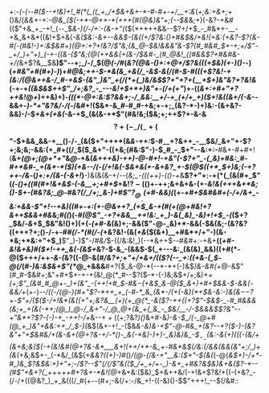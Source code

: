 +:-*(_-(_--#(*_$--+!&)+!_#(*(_((_+_/+$&+&+-*-#-#+-+/__+:&_(_+;&:+&+;+_()&/(*_&&+_-+:-@&_($(-+*-@++-*(+++(#(@&)&"+;(--$&*&;+)(-&?-+&#(($"+&_+_-+!_(--_$_&-)(/-/+:-(&-+"(_($(*+*++&&--$?+/+$_-_#&*+-__-+&_&+&*((&!+$+&(_-&($&:-&+--&&$-(&(___(+/$?&:()+#&$&/+*&!(+&:(+&?-*$?(&-#(-(#&!-)+:&$&#+)(@+:+?+!&?_/$"&;(&_@-$&!&&&"&-$?(#_#&#_$+-+;+/$"-_+/_)+"+)_(-+-((&-($"&;(@(++&___&(+(&-/_$&#-_(#_@&!_((#&&$?+#&#&-+/(_&+$?&__$&__)$"--+;_/-/_$(@_(-/_#(*&?(@&-()+:_+_@+/$?&(((+$&)(+-)()-*-)(*+*_#&"+#(#+)-)_)+*_#_@&;++-$-*&(&_+&(/_-&$-&(/(#-$-#(((+$?&!-+_(&:_/(@&++&-/_#-+&$-(&"_)&"_+(/(*+(_)&/&$$?+"+?+(__+$+)&"&?+?&!&*(-+-+_((&$&$++$"_/+;&?_-_---&!+$+*+)&"+-(/+(+"_)+-((_&+:+#+"+?++&!_@_+_)++&)+)_-(((*-@+:&:$?&&+;-/_&&:__+/-+_(+/+_+)($+!&((&+/(-&-_-&&+_-)-*+"&?&/-/(_-/&#+!($&*-&_#-#_#-+&;+-+;_(&?-*-)+)&:-(&+&?-&&)-/-$+*&+(+_&_(-*&-+$_(&(&-+*$"(#&!&;($&;+;++$?+-&-&$$?+(-_-/(_-+($$"-$+&&_&&-+__()-/-_(&($+"+++*(&_&-++:_$-#__+?&++_-__$&/_&+"+-$?+;&;&;-&&:(+_#+((/_$($_&+"-((+&;(#&:$"-)-$_#_-_$+"--&:+:-__#&+-#+#+!(__&+_(@+;(@+*+"_&_@-_+&(*&_++_+&)-++)-@-#+!-+&"(-$?+"_-(_&)+#&:_#-#+*&#-_+(&*-*($_)(+&--/(-(/+!&(-$&*&(+-&+&?_+-$(@_$((+*_$+)&;(-+?++-/&*-(_)+:+/(&-(-&+!_)__-)&(&(&-+/--(*&;_-(((++*_)-(()-+_&__$?+"+:-+(*(_(&(#+_$"(_(-()+((#(#+!&+&$-(-&__+;+#+$_+&!$?-(()+$-++;&+&+&-(+-_&!&(++_+&_+*&;()-$+-(#&?&;_@-#&?(/_/+;_&-)+#$"$?_@___-($+#-&&)(_(+-*+#+$&#&#+(-/+/&+_-&:+&&-$"+!--+&_)((_#+-+:(+-@&++?_(+$_&-+(#(+(@+#&!+?&++$&&+#&*&;_#((_)(*-#(@$"_-+?+&&__++!&:_+_)-&(_&)_-&)+!+$_-(*($+?_$&/-*&*+$_$&"&!()+)(+(_-(+#_-&(&)+;-&&($"-@-_&)+*-&&(-$&(&;-(&?&?((+++?+;()-/-+-#_#(/-*(#(/-(_+&?&!-(&(_+&_($(&+)__+#&*+/+"-)(&-*&;+*&:+"+$_)__$"_)-)$"-/_#&/_$-((/&:&!_)(--*&++$-_-#&#+:-_+&+__((*+#-_&!&+&)_#($+!-++_&(-(&$+*&?-$-&_-(&&$-$(_+---&:_(&(&)_&&)((+#(*-@($+++/++_-&-(_&?((-@-&(#_/&?+;+"+/+&+/(($?(--_+:((+&-(_$-@(/_(_#-)&:&$&+$"(*_@_+&&&__#+?($_&-@-*(--*-*+(-)&$_)&-&#(+_@-&$"(#_#-$&#+;&"+#+$+-+-+(&!_@(*_#--$?($-*-(-)&;&$+/+;&)+*+(+;$"_(&#_#_@+-_)+(&"_-(++!+#_$-#&$-(+$&$_&-@($_&+)+#+$&&-$-&&(-&&/+*(+-)_--/((_-_/(@-)(#+"$?-*++_+_(-#-*_&_(&*-/(+(-&)(*+$&-&:-)&(&$--$?_+-*$"+/($($-/+!&*(&((+"+;&?&__(+)(+_@(*_-&($?_-++((+?$"-$&$-_-#_#&&&(&;+_+(&(-*+;(@_)_@-/_&+"-/_@_@+(&_+(_&_-_$&/__-/-$&&&$$?&"--+"&*+?$?-(-)_-+_-++!-/+*&--$++((+;$?&?_)()_&+#-&_)-&-$_/(-_@+#(@_+_)&"+&&:++_/_$-)(_&$(&+-+!_-($&*&-&)_&-+$"-@-#&_+(&?--+?($-)-(&?&"+"+$&#&/+(&-&+(@+?&-+/-*()-_&(-*&)-)+)-_&)&)&_-$_$_-_-($&:-_&(+)_(((-(&/+(&+&;&(_$(-+(&!&#(@+?&-&*___&+!(++/+*-&_+-#&*&$(/&:(/&&(&&(&"+;_/_)+(&*(+&;&$+-_(-*&/_(&$(+_&&?((+)-)_#()_/(@-*(/&-+"__&:($+"-$(&(*_(-@(*&$+)-/+*-#_)&_$?&$&:+)+"+;-/$?--$"(/(/$"&(($_/+_+/+-_)-&+_+#&?&$&)&+&($?-*--(#$"+&+?(_+*++_++#+?&+-*&!(@_+&+&:($&)_$+&++&/(-+!&+$?&!+((-(+&?_-(/-/+((@&?_)_+_&(((/_#(+--(#+;-&(/+:-/&_+!-((-&)()-$$"+++!_--$(/&#_:_:
